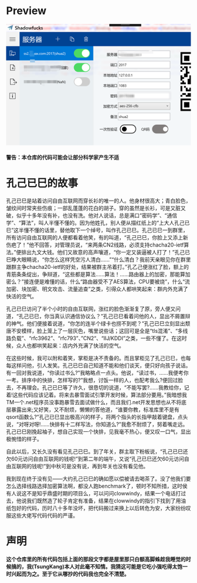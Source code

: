 # Preview
![Warlock](Guldan/preview.png)

#### 警告：本仓库的代码可能会让部分科学家产生不适


# 孔己已巳的故事

孔己已巳是站着访问自由互联网而穿长衫的唯一的人。他身材很高大；青白脸色，皱纹间时常夹些伤痕；一部乱蓬蓬的花白的胡子。穿的虽然是长衫，可是又脏又破，似乎十多年没有补，也没有洗。他对人说话，总是满口“密码学”、“通信学”、“算法”，叫人半懂不懂的。因为他姓孔，别人便从描红纸上的“上大人孔己已巳”这半懂不懂的话里，替他取下一个绰号，叫作孔己已巳。孔己已巳一到群里，所有访问自由互联网的人便都看着他笑，有的叫道，“孔己已巳，你脸上又添上新伤疤了！”他不回答，对管理员说，“来两条CN2线路，必须支持chacha20-ietf算法。”便排出九文大钱。他们又故意的高声嚷道，“你一定又装逼被人打了！”孔己已巳睁大眼睛说，“你怎么这样凭空污人清白……”“什么清白？我前天亲眼见你在群里跟群主争chacha20-ietf的好处，结果被群主吊着打。”孔乙己便涨红了脸，额上的青筋条条绽出，争辩道，“这些都是算法……算法！……路由器上的加密，那能算加密么？”接连便是难懂的话，什么“路由器受不了AES算法，CPU要被烧”，什么“流加密、块加密、明文攻击、流量追查”之类，引得众人都哄笑起来：群内外充满了快活的空气。 

孔己已巳访问了半个小时的自由互联网，涨红的脸色渐渐复了原，旁人便又问道，“孔己已巳，你当真认识通信协议么？”孔己已巳看着问他的人，显出不屑置辩的神气。他们便接着说道，“你怎的连半个绿卡也捞不到呢？”孔己已巳立刻显出颓唐不安模样，脸上笼上了一层灰色，嘴里说些话；这回可是全是“tls混淆”、“多线路负载”、“rfc3962”、“rfc793”、”CN2“、“IIJ/KDDI”之类，一些不懂了。在这时候，众人也都哄笑起来：店内外充满了快活的空气。 

在这些时候，我可以附和着笑，掌柜是决不责备的。而且掌柜见了孔己已巳，也每每这样问他，引人发笑。孔己已巳自己知道不能和他们谈天，便只好向孩子说话。有一回对我说道，“你读过书么?”我略略点一点头。他说，“读过书，……我便考你一考。排序中的快排，怎样写的?”我想，讨饭一样的人，也配考我么?便回过脸去，不再理会。孔己已巳等了许久，很恳切的说道，“不能写罢?……我教给你，记着!这些代码应该记着。将来去暴雪面试引擎开发时候，算法部分要用。”我暗想我TM一个.net程序员没事跑暴雪去面试做什么，而且我们.net开发思想也从不将底层暴露出来;又好笑，又不耐烦，懒懒的答他道，“谁要你教，标准库里不是有qsort函数么?”孔己已巳显出极高兴的样子，将两个指头的长指甲敲着键盘，点头说，“对呀对呀!……快排有十二样写法，你知道么?”我愈不耐烦了，努着嘴走远。孔己已巳刚挽起袖子，想自己实现一个快排，见我毫不热心，便又叹一口气，显出极惋惜的样子。

自此以后，又长久没有看见孔己已巳。到了年关，群主取下粉板说，“孔己已巳还欠60元访问自由互联网的钱呢!”到第二年的端午，又说“孔己已巳还欠60元访问自由互联网的钱呢!”到中秋可是没有说，再到年关也没有看见他。

我到现在终于没有见――大约孔己已巳的确如愿以偿被请去喝茶了。没了他我们要怎么选择线路选择加密算法啊，都没人跑benchmark了，顿时不知所措，这时侯有人说这不是知乎鼎盛时期的项目么，可以问问clowwindy，结果一个电话打过去，他说我们既然造了轮子肯定有准备，结果在clowwindy的指引下找到了用油纸包好的代码，历时八十多年没坏，把代码搬过来换上以后转危为安，大家纷纷叹服这些大佬写代码代码的严谨。

# 声明
#### 这个仓库里的所有代码包括上面的那段文字都是屋里那只白额高脚蛛趁我睡觉的时候搞的，我(TsungKang)本人对此毫不知情。我猜这可能是它吃小强吃得太饱一时兴起而为之。至于它从哪抄的代码我也完全不清楚。